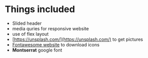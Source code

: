 # Things included

- Slided header
- media quries for responsive website
- use of flex layout
- [https://unsplash.com/](https://unsplash.com/) to get pictures
- [Fontawesome website](https://fontawesome.com/icons?d=gallery) to download icons
- **Montserrat** google font
